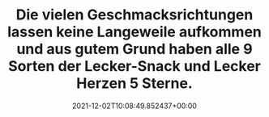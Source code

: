 ---
date: '2021-12-02T10:08:49.852437+00:00'
found_at: '2014-12-19'
found_url: http://www.tierarzt24.de/happy-horse-lecker-snacks-apfel-zimt
title: Die vielen Geschmacksrichtungen lassen keine Langeweile aufkommen und aus gutem
  Grund haben alle 9 Sorten der Lecker-Snack und Lecker Herzen 5 Sterne.
---